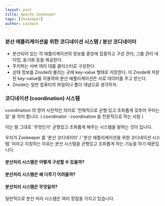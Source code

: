 ```yaml
---
layout: post
title: Apache Zookeeper
tags: [Zookeeper]
author: caimask
---
```


### 분산 애플리케이션을 위한 코디네이션 시스템 / 분산 코디네이터

- 분산되어 있는 각 애플리케이션의 정보를 중앙에 집중하고 구성 관리, 그룹 관리 네이밍, 동기화 등을 제공한다.
- 주키퍼는 서버 여러 대를 클러스터로 구성한다.
- 상태 정보를 Znode라 불리는 곳에 key-value 형태로 저장한다. 이 Znode에 저장된 key-value를 이용하여 분산 애플리케이션은 서로 데이터를 주고 받는다.
- Znode는 일반 컴퓨터의 파일이나 폴더 개념으로 생각하자.


### 코디네이션 (coordination) 시스템

coordination 의 영어 사전적인 의미로 '전제적으로 균형 있고 조화롭게 갖추어 꾸미는 일' 을 의미 합니다. ( coordinator : coordination 을 전문적으로 하는 사람 )

이는 말 그대로 '무엇인가' 균형있고 조화롭게 해주는 시스템을 말하는 것이 입니다.

우리가 Zookeeper 를 '분산 코디네이터' / '분산 애플리케이션을 위한 코디네이션 시스템' 이라고 지칭하는 이유는 분산 시스템을 균형있고 조화롭게 하는 기능을 하기 때문입니다.

#### 분산처리 시스템은 어떻게 구성할 수 있을까?
#### 분산처리 시스템은 왜 다루기 어려울까?
#### 분산처리 시스템은 무엇일까?

일반적으로 분산 처리 시스템은 여러 장점을 가지고 있습니다.

